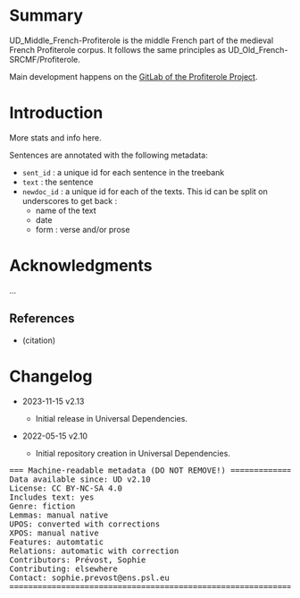 # Summary

UD_Middle_French-Profiterole is the middle French part of the medieval French Profiterole corpus.
It follows the same principles as UD_Old_French-SRCMF/Profiterole.

Main development happens on the [GitLab of the Profiterole Project](https://gitlab.huma-num.fr/profiterole/corpus-profiterole).

# Introduction

More stats and info here.

Sentences are annotated with the following metadata:

- `sent_id` : a unique id for each sentence in the treebank
- `text` : the sentence
- `newdoc_id` : a unique id for each of the texts. This id can be split on underscores to get back :
  - name of the text
  - date
  - form : verse and/or prose


# Acknowledgments

...

## References

* (citation)


# Changelog

* 2023-11-15 v2.13
  * Initial release in Universal Dependencies.

* 2022-05-15 v2.10
  * Initial repository creation in Universal Dependencies.


<pre>
=== Machine-readable metadata (DO NOT REMOVE!) ================================
Data available since: UD v2.10
License: CC BY-NC-SA 4.0
Includes text: yes
Genre: fiction
Lemmas: manual native
UPOS: converted with corrections
XPOS: manual native
Features: automtatic
Relations: automatic with correction
Contributors: Prévost, Sophie
Contributing: elsewhere
Contact: sophie.prevost@ens.psl.eu
===============================================================================
</pre>
